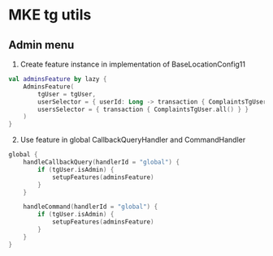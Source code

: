 # MKE tg utils

## Admin menu

1. Create feature instance in implementation of BaseLocationConfig11
```kotlin
val adminsFeature by lazy {
    AdminsFeature(
        tgUser = tgUser,
        userSelector = { userId: Long -> transaction { ComplaintsTgUser.findById(userId) } },
        usersSelector = { transaction { ComplaintsTgUser.all() } }
    )
}
```

2. Use feature in global CallbackQueryHandler and CommandHandler
```kotlin
global {
    handleCallbackQuery(handlerId = "global") {
        if (tgUser.isAdmin) {
            setupFeatures(adminsFeature)
        }
    }

    handleCommand(handlerId = "global") {
        if (tgUser.isAdmin) {
            setupFeatures(adminsFeature)
        }
    }
}
```